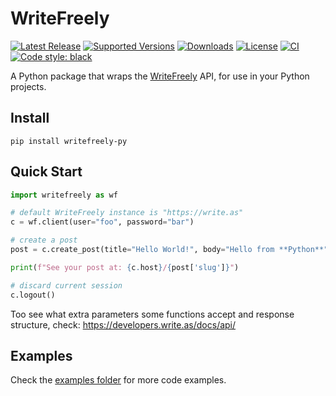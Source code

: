# WriteFreely

[![Latest Release](https://img.shields.io/pypi/v/writefreely-py.svg)](https://pypi.org/project/writefreely-py)
[![Supported Versions](https://img.shields.io/pypi/pyversions/writefreely-py.svg)](https://pypi.org/project/writefreely-py)
[![Downloads](https://pepy.tech/badge/writefreely-py)](https://pepy.tech/project/writefreely-py)
[![License](https://img.shields.io/pypi/l/writefreely-py.svg)](https://pypi.org/project/writefreely-py)
[![CI](https://github.com/adbenitez/writefreely-py/actions/workflows/python-ci.yml/badge.svg)](https://github.com/adbenitez/writefreely-py/actions/workflows/python-ci.yml)
[![Code style: black](https://img.shields.io/badge/code%20style-black-000000.svg)](https://github.com/psf/black)

A Python package that wraps the [WriteFreely](https://writefreely.org) API, for use in your Python projects.

## Install

```
pip install writefreely-py
```

## Quick Start

```python
import writefreely as wf

# default WriteFreely instance is "https://write.as"
c = wf.client(user="foo", password="bar")

# create a post
post = c.create_post(title="Hello World!", body="Hello from **Python**")

print(f"See your post at: {c.host}/{post['slug']}")

# discard current session
c.logout()
```

Too see what extra parameters some functions accept and response structure, check:
https://developers.write.as/docs/api/

## Examples

Check the [examples folder](https://github.com/adbenitez/writefreely-py/tree/main/examples) for more code examples.
